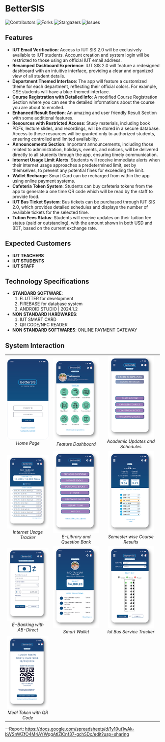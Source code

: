 # BetterSIS
![Contributors](https://img.shields.io/github/contributors/akibhaider/BetterSIS?color=darkgreen) ![Forks](https://img.shields.io/github/forks/akibhaider/BetterSIS?style=social) ![Stargazers](https://img.shields.io/github/stars/akibhaider/BetterSIS?style=social) ![Issues](https://img.shields.io/github/issues/akibhaider/BetterSIS?color=brown) 

## Features
- **IUT Email Verification**: Access to IUT SIS 2.0 will be exclusively available to IUT students. Account creation and system login will be restricted to those using an official IUT email address.
- **Revamped Dashboard Experience**: IUT SIS 2.0 will feature a redesigned dashboard with an intuitive interface, providing a clear and organized view of all student details. 
- **Department Themed Interface**: The app will feature a customized theme for each department, reflecting their official colors. For example, CSE students will have a blue-themed interface.
- **Course Registration with Detailed Info**: A modified Course Registration Section where you can see the detailed informations about the course you are about to enrolled.
- **Enhanced Result Section**: An amazing and user friendly Result Section with some additional features.
- **Resources with Restricted Access**: Study materials, including book PDFs, lecture slides, and recordings, will be stored in a secure database. Access to these resources will be granted only to authorized students, ensuring controlled and limited availability.
- **Announcements Section**: Important announcements, including those related to administration, holidays, events, and notices, will be delivered directly to all students through the app, ensuring timely communication.
- **Internet Usage Limit Alerts**: Students will receive immediate alerts when their internet usage approaches a predetermined limit, set by themselves, to prevent any potential fines for exceeding the limit.
- **Wallet Recharge**: Smart Card can be recharged from within the app using online payment systems.
- **Cafeteria Token System**: Students can buy cafeteria tokens from the app to generate a one time QR code which will be read by the staff to provide food. 
- **IUT Bus Ticket System**: Bus tickets can be purchased through IUT SIS 2.0, which provides detailed schedules and displays the number of available tickets for the selected time.
- **Tution Fees Status**: Students will receive updates on their tuition fee status (paid or outstanding), with the amount shown in both USD and BDT, based on the current exchange rate.

## Expected Customers
- **IUT TEACHERS**
- **IUT STUDENTS**
- **IUT STAFF**

## Technology Specifications
- **STANDARD SOFTWARE**:
  1. FLUTTER for development
  2. FIREBASE for database system
  3. ANDROID STUDIO | 2024.1.2
- **NON STANDARD HARDWARES**:
  1. IUT SMART CARD
  2. QR CODE/NFC READER
- **NON STANDARD SOFTWARES**: ONLINE PAYMENT GATEWAY

## System Interaction
<table align="center">
  <tr>
    <td align="center">
      <img src="ui/Home.png" alt="Home Page" width="150"/><br/>
      <em>Home Page</em>
    </td>
    <td align="center">
      <img src="ui/Dashboard.png" alt="Feature Dashboard" width="150"/><br/>
      <em>Feature Dashboard</em>
    </td>
    <td align="center">
      <img src="ui/Academics.png" alt="Academic Updates and Schedules" width="150"/><br/>
      <em>Academic Updates and Schedules</em>
    </td>
  </tr>
  <tr>
    <td align="center">
      <img src="ui/Internet.png" alt="Internet Usage Tracker" width="150"/><br/>
      <em>Internet Usage Tracker</em>
    </td>
    <td align="center">
      <img src="ui/Library.png" alt="E-Library and Question Bank" width="150"/><br/>
      <em>E-Library and Question Bank</em>
    </td>
    <td align="center">
      <img src="ui/Result.png" alt="Semester wise Course Results" width="150"/><br/>
      <em>Semester wise Course Results</em>
    </td>
  </tr>
  <tr>
    <td align="center">
      <img src="ui/AddMoney.png" alt="E-Banking with AB-Direct" width="150"/><br/>
      <em>E-Banking with AB-Direct</em>
    </td>
    <td align="center">
      <img src="ui/SmartWallet.png" alt="Smart Wallet" width="150"/><br/>
      <em>Smart Wallet</em>
    </td>
    <td align="center">
      <img src="ui/Transportation.png" alt="Iut Bus Service Tracker" width="150"/><br/>
      <em>Iut Bus Service Tracker</em>
    </td>
  </tr>
  <tr>
    <td align="center">
      <img src="ui/MealToken.png" alt="Meal Token with QR Code" width="150"/><br/>
      <em>Meal Token with QR Code</em>
    </td>
  </tr>
</table>

--Report: https://docs.google.com/spreadsheets/d/1y10ut1wAk-bWSnWZfO4M4AYWqqAtlZlCnf37-gchSDc/edit?usp=sharing

